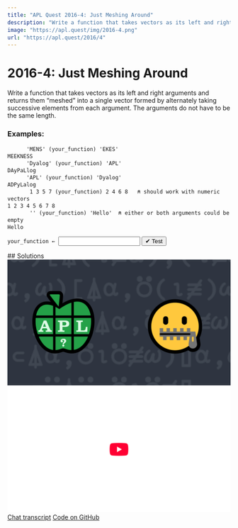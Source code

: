 ```yaml
---
title: "APL Quest 2016-4: Just Meshing Around"
description: "Write a function that takes vectors as its left and right arguments and returns them “meshed” into a single vector formed by alternately taking successive elements from each argument."
image: "https://apl.quest/img/2016-4.png"
url: "https://apl.quest/2016/4"
---
```


# <span class=s>2016-</span>4: Just Meshing Around
Write a function that takes vectors as its left and right arguments and returns them “meshed” into a single vector formed by alternately taking successive elements from each argument. The arguments do not have to be the same length. 

### Examples:

```APL
      'MENS' (your_function) 'EKES' 
MEEKNESS
      'Dyalog' (your_function) 'APL'   
DAyPaLlog
      'APL' (your_function) 'Dyalog' 
ADPyLalog
       1 3 5 7 (your_function) 2 4 6 8   ⍝ should work with numeric vectors 
1 2 3 4 5 6 7 8
       '' (your_function) 'Hello'  ⍝ either or both arguments could be empty
Hello
```
<div class="pdiv">
  <code onclick="p_Input.focus()">your_function ← </code><input id="p_Input" autocomplete="off" spellcheck="false" oninput="this.parentElement.querySelector`button`.disabled=false;localStorage.setItem(window.location.pathname,this.value)" onkeypress="subm(event)">
  <button onclick="alert$.next`Testing…`;submitSolution`p`" class="md-button md-button--primary">&#x2714; Test</button>
</div>
<blockquote id="p_Output"></blockquote>
## Solutions
<div onclick="play(this)" title="Video on YouTube" class="yt">
<img alt="Video Thumbnail" src="../../img/2016-4.png">
<img alt="YouTube" src="../../img/yt-big.png">
</div>
<a href="https://chat.stackexchange.com/transcript/52405?m=62063400#62063400" target="_blank" class="md-button md-button--primary">Chat transcript</a>
<a href="https://github.com/abrudz/apl_quest/tree/main/2016/4.apl" target="_blank" class="md-button md-button--primary right">Code on GitHub</a>

<script>
    testCases={"a":[["'MENS'","'EKES'"],["'APL'","'Dyalog'"],["'Dyalog'","'APL'"],["1 3 5 7","2 4 6 8"],["⎕A[?10⍴26]","⎕A[?10⍴26]"]],"b":[["'Hello'","''"],["''","'Hello'"],["''","''"],["⎕A[?(?20)⍴26]","⎕A[?(?20)⍴26]"],["?(?20)⍴26","?(?20)⍴26"],["?(?20)⍴26","⎕A[?(?20)⍴26]"]],"f":"{((↓⍺),(↓⍵))[⍒(≢⍺),(≢⍵)]{(,↑⍵[⍳≢↑⍺[2]]),(↑⍺[1])[(≢↑⍺[2])+⍳(≢↑⍺[1])-(≢↑⍺[2])]}(⍵,⍺),¨⍨(⍺,⍵)}"}
    p_Input.value=localStorage.getItem(window.location.pathname)
    play=e=>e.outerHTML=`<iframe src="https://www.youtube.com/embed/59eKagcVoO4?list=PLYKQVqyrAEj9wDIUyLDGtDAFTKY38BUMN&autoplay=1" title="<span class=s>2016-</span>4: Just Meshing Around (APL Quest 2016-4)" frameborder="0" allow="accelerometer; autoplay; clipboard-write; encrypted-media; gyroscope; picture-in-picture; web-share" referrerpolicy="strict-origin-when-cross-origin" allowfullscreen></iframe>`
</script>
